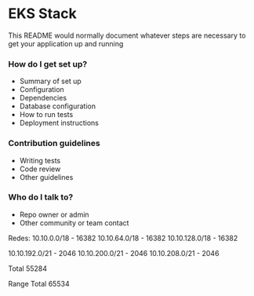 # EKS Stack #

This README would normally document whatever steps are necessary to get your application up and running

### How do I get set up? ###

* Summary of set up
* Configuration
* Dependencies
* Database configuration
* How to run tests
* Deployment instructions

### Contribution guidelines ###

* Writing tests
* Code review
* Other guidelines

### Who do I talk to? ###

* Repo owner or admin
* Other community or team contact


Redes:
10.10.0.0/18   - 16382
10.10.64.0/18  - 16382
10.10.128.0/18 - 16382

10.10.192.0/21 - 2046
10.10.200.0/21 - 2046
10.10.208.0/21 - 2046

Total 55284

Range Total 65534

